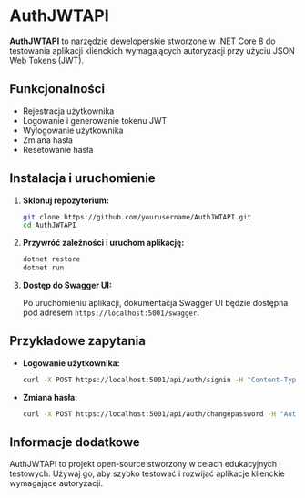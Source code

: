 # AuthJWTAPI

**AuthJWTAPI** to narzędzie deweloperskie stworzone w .NET Core 8 do testowania aplikacji klienckich wymagających autoryzacji przy użyciu JSON Web Tokens (JWT).

## Funkcjonalności

- Rejestracja użytkownika
- Logowanie i generowanie tokenu JWT
- Wylogowanie użytkownika
- Zmiana hasła
- Resetowanie hasła

## Instalacja i uruchomienie

1. **Sklonuj repozytorium:**

    ```bash
    git clone https://github.com/yourusername/AuthJWTAPI.git
    cd AuthJWTAPI
    ```

2. **Przywróć zależności i uruchom aplikację:**

    ```bash
    dotnet restore
    dotnet run
    ```

3. **Dostęp do Swagger UI:**

    Po uruchomieniu aplikacji, dokumentacja Swagger UI będzie dostępna pod adresem `https://localhost:5001/swagger`.

## Przykładowe zapytania

- **Logowanie użytkownika:**

    ```bash
    curl -X POST https://localhost:5001/api/auth/signin -H "Content-Type: application/json" -d "{\"username\":\"testuser\", \"password\":\"password123\"}"
    ```

- **Zmiana hasła:**

    ```bash
    curl -X POST https://localhost:5001/api/auth/changepassword -H "Authorization: Bearer {token}" -H "Content-Type: application/json" -d "{\"newPassword\":\"newpassword123\"}"
    ```

## Informacje dodatkowe

AuthJWTAPI to projekt open-source stworzony w celach edukacyjnych i testowych. Używaj go, aby szybko testować i rozwijać aplikacje klienckie wymagające autoryzacji.
